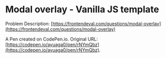 # Modal overlay - Vanilla JS template

Problem Description: [https://frontendeval.com/questions/modal-overlay](https://frontendeval.com/questions/modal-overlay)

A Pen created on CodePen.io. Original URL: [https://codepen.io/ayuaga0/pen/rNYmQbz](https://codepen.io/ayuaga0/pen/rNYmQbz).


